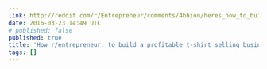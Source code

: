 ```yaml
---
link: http://reddit.com/r/Entrepreneur/comments/4bhion/heres_how_to_build_a_profitable_tshirt_selling/
date: 2016-03-23 14:49 UTC
# published: false
published: true
title: 'How r/entrepreneur: to build a profitable t-shirt selling business'
tags: []
---
```



